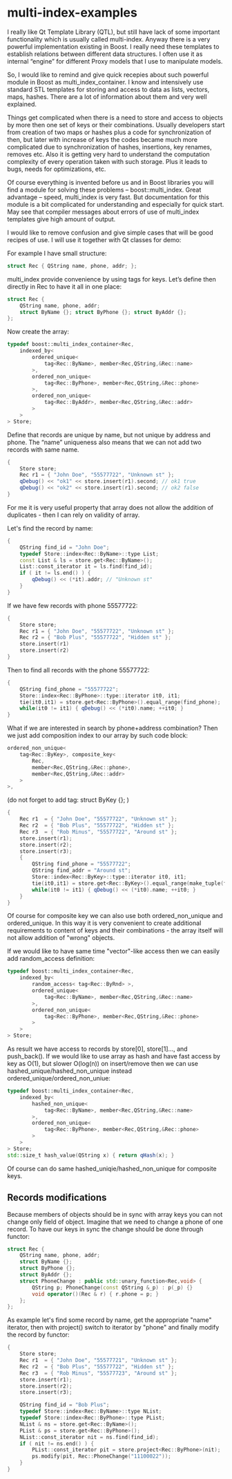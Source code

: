 # multi-index-examples

I really like Qt Template Library (QTL), but still have lack of some important functionality which is usually called multi-index. Anyway there is a very powerful implementation existing in Boost. I really need these templates to establish relations between different data structures. I often use it as internal “engine” for different Proxy models that I use to manipulate models.

So, I would like to remind and give quick recepies about such powerful module in Boost as multi_index_container. I know and intensively use standard STL templates for storing and access to data as lists, vectors, maps, hashes. There are a lot of information about them and very well explained.

Things get complicated when there is a need to store and access to objects by more then one set of keys or their combinations. Usually developers start from creation of two maps or hashes plus a code for synchronization of then, but later with increase of keys the codes became much more complicated due to synchronization of hashes, insertions, key renames, removes etc. Also it is getting very hard to understand the computation complexity of every operation taken with such storage. Plus it leads to bugs, needs for optimizations, etc.

Of course everything is invented before us and in Boost libraries you will find a module for solving these problems – boost::multi_index. Great advantage – speed, multi_index is very fast. But documentation for this module is a bit complicated for understanding and especially for quick start. May see that compiler messages about errors of use of multi_index templates give high amount of output.

I would like to remove confusion and give simple cases that will be good recipes of use. I will use it together with Qt classes for demo:

For example I have small structure:
``` cpp
struct Rec { QString name, phone, addr; };
```

multi_index provide convenience by using tags for keys. Let’s define then directly in Rec to have it all in one place:
``` cpp
struct Rec {
	QString name, phone, addr;
	struct ByName {}; struct ByPhone {}; struct ByAddr {};
};
```

Now create the array:
``` cpp
typedef boost::multi_index_container<Rec,
	indexed_by<
		ordered_unique<
			tag<Rec::ByName>, member<Rec,QString,&Rec::name>
		>,
		ordered_non_unique<
			tag<Rec::ByPhone>, member<Rec,QString,&Rec::phone>
		>,
		ordered_non_unique<
			tag<Rec::ByAddr>, member<Rec,QString,&Rec::addr>
		>
	>
> Store;
```

Define that records are unique by name, but not unique by address and phone. The “name” uniqueness also means that we can not add two records with same name.

``` cpp
{
	Store store;
	Rec r1 = { "John Doe", "55577722", "Unknown st" };
	qDebug() << "ok1" << store.insert(r1).second; // ok1 true
	qDebug() << "ok2" << store.insert(r1).second; // ok2 false
}
```

For me it is very useful property that array does not allow the addition of duplicates - then I can rely on validity of array.

Let's find the record by name:
``` cpp
{
	QString find_id = "John Doe";
	typedef Store::index<Rec::ByName>::type List;
	const List & ls = store.get<Rec::ByName>();
	List::const_iterator it = ls.find(find_id);
	if ( it != ls.end() ) {
		qDebug() << (*it).addr; // "Unknown st"
	}
}
```

If we have few records with phone 55577722:
``` cpp
{
	Store store;
	Rec r1 = { "John Doe", "55577722", "Unknown st" };
	Rec r2 = { "Bob Plus", "55577722", "Hidden st" };
	store.insert(r1)
	store.insert(r2)
}
```

Then to find all records with the phone 55577722:
``` cpp
{
	QString find_phone = "55577722";
	Store::index<Rec::ByPhone>::type::iterator it0, it1;
	tie(it0,it1) = store.get<Rec::ByPhone>().equal_range(find_phone);
	while(it0 != it1) { qDebug() << (*it0).name; ++it0; }
}
```

What if we are interested in search by phone+address combination?
Then we just add composition index to our array by such code block:
``` cpp
ordered_non_unique<
	tag<Rec::ByKey>, composite_key<
		Rec,
		member<Rec,QString,&Rec::phone>,
		member<Rec,QString,&Rec::addr>
	>
>,
```

(do not forget to add tag: struct ByKey {}; )
``` cpp
{
	Rec r1  = { "John Doe", "55577722", "Unknown st" };
	Rec r2  = { "Bob Plus", "55577722", "Hidden st" };
	Rec r3  = { "Rob Minus", "55577722", "Around st" };
	store.insert(r1);
	store.insert(r2);
	store.insert(r3);
	{
		QString find_phone = "55577722";
		QString find_addr = "Around st";
		Store::index<Rec::ByKey>::type::iterator it0, it1;
		tie(it0,it1) = store.get<Rec::ByKey>().equal_range(make_tuple(find_phone, find_addr));
		while(it0 != it1) { qDebug() << (*it0).name; ++it0; }
	}
}
```

Of course for composite key we can also use both ordered_non_unique and ordered_unique.
In this way it is very convenient to create additional requirements to content of keys and their combinations - the array itself will not allow addition of "wrong" objects.

If we would like to have same time "vector"-like access then we can easily add random_access definition:
``` cpp
typedef boost::multi_index_container<Rec,
	indexed_by<
		random_access< tag<Rec::ByRnd> >,		
		ordered_unique<
			tag<Rec::ByName>, member<Rec,QString,&Rec::name>
		>,
		ordered_non_unique<
			tag<Rec::ByPhone>, member<Rec,QString,&Rec::phone>
		>
	>
> Store;
```

As result we have access to records by store[0], store[1]..., and push_back().
If we would like to use array as hash and have fast access by key as О(1), but slower O(log(n)) on insert/remove then we can use hashed_unique/hashed_non_unique instead ordered_unique/ordered_non_uniue:
``` cpp
typedef boost::multi_index_container<Rec,
	indexed_by<
		hashed_non_unique<
			tag<Rec::ByName>, member<Rec,QString,&Rec::name>
		>,
		ordered_non_unique<
			tag<Rec::ByPhone>, member<Rec,QString,&Rec::phone>
		>
	>
> Store;
std::size_t hash_value(QString x) { return qHash(x); }
```

Of course can do same hashed_uniqie/hashed_non_unique for composite keys.

## Records modifications

Because members of objects should be in sync with array keys you can not change only field of object. Imagine that we need to change a phone of one record. To have our keys in sync the change should be done through functor:
``` cpp
struct Rec {
	QString name, phone, addr;
	struct ByName {};
	struct ByPhone {};
	struct ByAddr {};
	struct PhoneChange : public std::unary_function<Rec,void> {
		QString p; PhoneChange(const QString &_p) : p(_p) {}
		void operator()(Rec & r) { r.phone = p; }
	};
}; 
```

As example let's find some record by name, get the appropriate "name" iterator, then with project() switch to iterator by "phone" and finally modify the record by functor:
``` cpp
{
	Store store;
	Rec r1  = { "John Doe", "55577721", "Unknown st" };
	Rec r2  = { "Bob Plus", "55577722", "Hidden st" };
	Rec r3  = { "Rob Minus", "55577723", "Around st" };
	store.insert(r1);
	store.insert(r2);
	store.insert(r3);

	QString find_id = "Bob Plus";
	typedef Store::index<Rec::ByName>::type NList;
	typedef Store::index<Rec::ByPhone>::type PList;
	NList & ns = store.get<Rec::ByName>();
	PList & ps = store.get<Rec::ByPhone>();
	NList::const_iterator nit = ns.find(find_id);
	if ( nit != ns.end() ) {
		PList::const_iterator pit = store.project<Rec::ByPhone>(nit);
		ps.modify(pit, Rec::PhoneChange("11100022"));
	}
}
```
